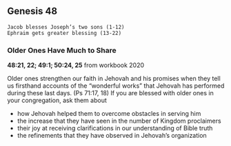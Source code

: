 ## Genesis 48

```
Jacob blesses Joseph’s two sons (1-12)
Ephraim gets greater blessing (13-22)
```

### Older Ones Have Much to Share

**48:21, 22; 49:1; 50:24, 25** from workbook 2020

Older ones strengthen our faith in Jehovah and his promises when they tell us firsthand accounts of the “wonderful works” that Jehovah has performed during these last days. (Ps 71:17, 18) If you are blessed with older ones in your congregation, ask them about

- how Jehovah helped them to overcome obstacles in serving him
- the increase that they have seen in the number of Kingdom proclaimers
- their joy at receiving clarifications in our understanding of Bible truth
- the refinements that they have observed in Jehovah’s organization
